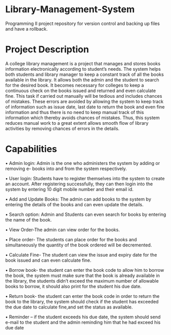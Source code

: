 # Library-Management-System
Programming II project repository for version control and backing up files and 
have a rollback.

# Project Description
A college library management is a project that manages and stores books information
electronically according to student’s needs. The system helps both students and library manager to keep a constant track of all the books available in the library. It allows both the admin and the student to search for the desired book. It becomes necessary for colleges to keep a continuous check on the books issued and returned and even calculate fine. This task if carried out manually will be tedious and includes chances of mistakes. These errors are avoided by allowing the system to keep track of information such as issue date, last date to return the book and even fine information and thus there is no need to keep manual track of this information which thereby avoids chances of mistakes. Thus, this system reduces manual work to a great extent allows smooth flow of library activities by removing chances of errors in the details.

# Capabilities
•	Admin login: Admin is the one who administers the system by adding or removing e- books into and from the system respectively.

•	User login: Students have to register themselves into the system to create an account. After registering successfully, they can then login into the system by entering 10 digit mobile number and their email id.

•	Add and Update Books: The admin can add books to the system by entering the details of the books and can even update the details.

•	Search option: Admin and Students can even search for books by entering the name of the book.
 
•	View Order-The admin can view order for the books.

•	Place order- The students can place order for the books and simultaneously the quantity of the book ordered will be decremented.

•	Calculate Fine- The student can view the issue and expiry date for the book issued and can even calculate fine.

•	Borrow book- the student can enter the book code to allow him to borrow the book, the system must make sure that the book is already available in the library, the students didn’t exceed the maximum number of allowable books to borrow, it should also print for the student his due date.

•	Return book- the student can enter the book code in order to return the book to the library, the system should check if the student has exceeded the due date to calculate fine,and set the status as available.

•	Reminder – if the student exceeds his due date, the system should send e-mail to the student and the admin reminding him that he had exceed his due date

